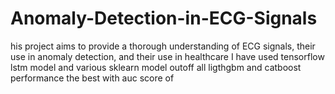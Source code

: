 # Anomaly-Detection-in-ECG-Signals
his project aims to provide a thorough understanding of ECG signals, their use in anomaly detection, and their use in healthcare
I have used tensorflow lstm model and various sklearn model outoff all ligthgbm and catboost performance the best with auc score of
